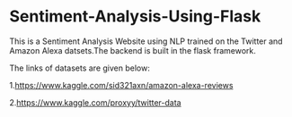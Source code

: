 # Sentiment-Analysis-Using-Flask

This is a Sentiment Analysis Website using NLP trained on the Twitter and Amazon Alexa datsets.The backend is built in the flask framework.

The links of datasets are given below:

1.https://www.kaggle.com/sid321axn/amazon-alexa-reviews

2.https://www.kaggle.com/proxyy/twitter-data
